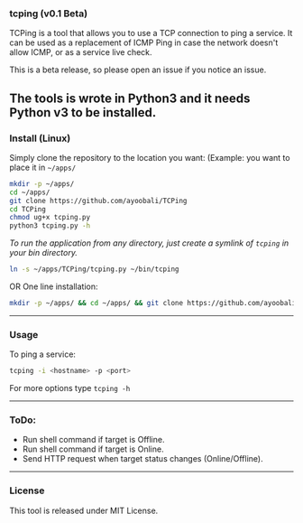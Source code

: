 ### tcping (v0.1 Beta)
TCPing is a tool that allows you to use a TCP connection to ping a service. It can be used as a replacement of ICMP Ping in case the network doesn't allow ICMP, or as a service live check.

This is a beta release, so please open an issue if you notice an issue.

The tools is wrote in Python3 and it needs Python v3 to be installed.
-------
### Install (Linux)
Simply clone the repository to the location you want:
(Example: you want to place it in `~/apps/`
```Bash
mkdir -p ~/apps/
cd ~/apps/
git clone https://github.com/ayoobali/TCPing
cd TCPing
chmod ug+x tcping.py
python3 tcping.py -h
```

*To run the application from any directory, just create a symlink of `tcping` in your bin directory.*

```Bash
ln -s ~/apps/TCPing/tcping.py ~/bin/tcping
```


OR One line installation:

```bash
mkdir -p ~/apps/ && cd ~/apps/ && git clone https://github.com/ayoobali/TCPing && cd TCPing && chmod gu+x tcping && ln -s ~/apps/TCPing/tcping.py ~/bin/tcping
```


-------
### Usage
To ping a service:
```Bash
tcping -i <hostname> -p <port>
```

For more options type `tcping -h`


-------
### ToDo:

 - Run shell command if target is Offline.
 - Run shell command if target is Online.
 - Send HTTP request when target status changes (Online/Offline).


-------
### License

This tool is released under MIT License.

